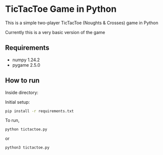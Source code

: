 # TicTacToe Game in Python

This is a simple two-player TicTacToe (Noughts & Crosses) game in Python

Currently this is a very basic version of the game

## Requirements
* numpy 1.24.2
* pygame 2.5.0

## How to run

Inside directory:

Initial setup:
``` bash 
pip install -r requirements.txt
```


To run,
```shell
python tictactoe.py
```
or 
```shell
python3 tictactoe.py
```